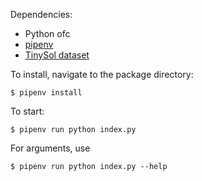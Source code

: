 Dependencies:

-   Python ofc
-   [pipenv](https://formulae.brew.sh/formula/pipenv)
-   [TinySol dataset](https://zenodo.org/record/3685367#.XnFp5i2h1IU%22)

To install, navigate to the package directory:

`$ pipenv install`

To start:

`$ pipenv run python index.py`

For arguments, use

`$ pipenv run python index.py --help`
